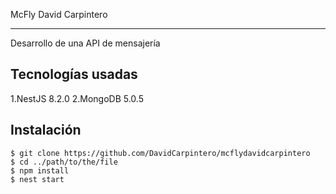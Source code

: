 McFly David Carpintero
***
Desarrollo de una API de mensajería

## Tecnologías usadas
1.NestJS 8.2.0
2.MongoDB 5.0.5

## Instalación

```
$ git clone https://github.com/DavidCarpintero/mcflydavidcarpintero
$ cd ../path/to/the/file
$ npm install
$ nest start
```